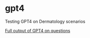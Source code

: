 # gpt4
Testing GPT4 on Dermatology scenarios

[Full output of GPT4 on questions](https://docs.google.com/spreadsheets/d/1AbbgG2KfhyrSGSOfkEJ727jeWoNkRhCr0OA15aG7jqA/edit#gid=0)
